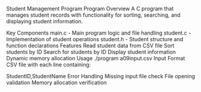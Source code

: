 Student Management Program
Program Overview
A C program that manages student records with functionality for sorting, searching, and displaying student information.

Key Components
main.c - Main program logic and file handling
student.c - Implementation of student operations
student.h - Student structure and function declarations
Features
Read student data from CSV file
Sort students by ID
Search for students by ID
Display student information
Dynamic memory allocation
Usage
./program a09input.csv
Input Format
CSV file with each line containing:

StudentID,StudentName
Error Handling
Missing input file check
File opening validation
Memory allocation verification
